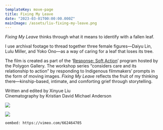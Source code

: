 ```yaml
---
templateKey: move-page
title: Fixing My Leave
date: "2023-03-01T00:00:00.000Z"
mainImage: /assets/liu-fixing-my-leave.png
---
```

*Fixing My Leave* thinks through what it means to identify with a fallen leaf. 

I use archival footage to thread together three female figures—Daiyu Lin, Lulu Miller, and Yoko Ono—as a way of caring for a leaf that loses its tree.

The film is created as part of the ‘[Response: Soft Action](https://thepolygon.ca/exhibition/response-soft-action/)’ program hosted by the Polygon Gallery. The workshop series “considers care and its relationship to action” by responding to Indigenous filmmakers’ prompts in the form of moving images. *Fixing My Leave* reflects the fruit of my thinking there—kinship-based, intimate, and comforting grief through storytelling. 

Written and edited by Xinyue Liu\
Cinematography by Kristian David Michael Anderson

<div class="lines-3"></div>

![](/assets/liu-fixing-my-leave.png)

<div class="lines-3"></div>

![](/assets/liu-screenshot-2-2-.png)

<div class="lines-3"></div>



<div class="lines-5"></div>

`oembed: https://vimeo.com/662464705`

<div class="lines-5"></div>